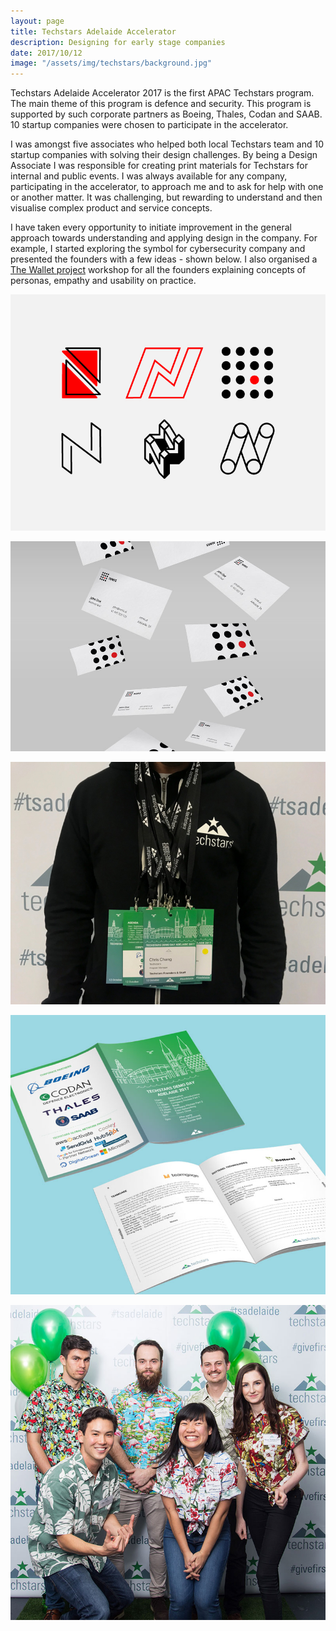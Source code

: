 ```yaml
---
layout: page
title: Techstars Adelaide Accelerator
description: Designing for early stage companies
date: 2017/10/12
image: "/assets/img/techstars/background.jpg"
---
```


Techstars Adelaide Accelerator 2017 is the first APAC Techstars program. The main theme of this program is defence and security. This program is supported by such corporate partners as Boeing, Thales, Codan and SAAB. 10 startup companies were chosen to participate in the accelerator. 

I was amongst five associates who helped both local Techstars team and 10 startup companies with solving their design challenges. By being a Design Associate I was responsible for creating print materials for Techstars for internal and public events. I was always available for any company, participating in the accelerator, to approach me and to ask for help with one or another matter. It was challenging, but rewarding to understand and then visualise complex product and service concepts. 

I have taken every opportunity to initiate improvement in the general approach towards understanding and applying design in the company. For example, I started exploring the symbol for cybersecurity company and presented the founders with a few ideas - shown below. I also organised a [The Wallet project](https://dschool-old.stanford.edu/groups/designresources/wiki/4dbb2/the_wallet_project.html) workshop for all the founders explaining concepts of personas, empathy and usability on practice.

![Nimis cybersecurity logo](/assets/img/techstars/nimis-logo.jpg)

![Nimis cybersecurity business card](/assets/img/techstars/nimis-business-card.jpg)

![Techstars demo day name badges](/assets/img/techstars/techstars-badges.jpg)

![Techstars demo day booklet](/assets/img/techstars/booklet.jpg)

![Techstars associates team](/assets/img/techstars/team.jpg)